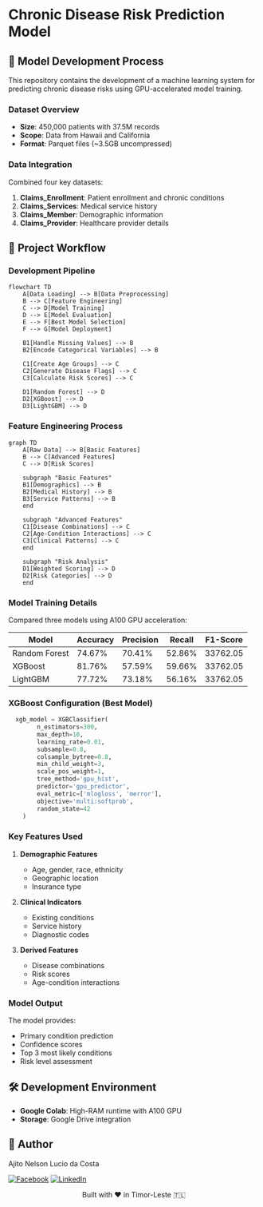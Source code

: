 # Chronic Disease Risk Prediction Model

## 🔬 Model Development Process

This repository contains the development of a machine learning system for predicting chronic disease risks using GPU-accelerated model training.

### Dataset Overview

- **Size**: 450,000 patients with 37.5M records
- **Scope**: Data from Hawaii and California
- **Format**: Parquet files (~3.5GB uncompressed)

### Data Integration

Combined four key datasets:

1. **Claims_Enrollment**: Patient enrollment and chronic conditions
2. **Claims_Services**: Medical service history
3. **Claims_Member**: Demographic information
4. **Claims_Provider**: Healthcare provider details

## 🔄 Project Workflow

### Development Pipeline

```mermaid
flowchart TD
    A[Data Loading] --> B[Data Preprocessing]
    B --> C[Feature Engineering]
    C --> D[Model Training]
    D --> E[Model Evaluation]
    E --> F[Best Model Selection]
    F --> G[Model Deployment]

    B1[Handle Missing Values] --> B
    B2[Encode Categorical Variables] --> B

    C1[Create Age Groups] --> C
    C2[Generate Disease Flags] --> C
    C3[Calculate Risk Scores] --> C

    D1[Random Forest] --> D
    D2[XGBoost] --> D
    D3[LightGBM] --> D
```

### Feature Engineering Process

```mermaid
graph TD
    A[Raw Data] --> B[Basic Features]
    B --> C[Advanced Features]
    C --> D[Risk Scores]

    subgraph "Basic Features"
    B1[Demographics] --> B
    B2[Medical History] --> B
    B3[Service Patterns] --> B
    end

    subgraph "Advanced Features"
    C1[Disease Combinations] --> C
    C2[Age-Condition Interactions] --> C
    C3[Clinical Patterns] --> C
    end

    subgraph "Risk Analysis"
    D1[Weighted Scoring] --> D
    D2[Risk Categories] --> D
    end
```

### Model Training Details

Compared three models using A100 GPU acceleration:

| Model         | Accuracy | Precision | Recall | F1-Score |
| ------------- | -------- | --------- | ------ | -------- |
| Random Forest | 74.67%   | 70.41%    | 52.86% | 33762.05 |
| XGBoost       | 81.76%   | 57.59%    | 59.66% | 33762.05 |
| LightGBM      | 77.72%   | 73.18%    | 56.16% | 33762.05 |

### XGBoost Configuration (Best Model)

```python
  xgb_model = XGBClassifier(
        n_estimators=300,
        max_depth=10,
        learning_rate=0.01,
        subsample=0.8,
        colsample_bytree=0.8,
        min_child_weight=3,
        scale_pos_weight=1,
        tree_method='gpu_hist',
        predictor='gpu_predictor',
        eval_metric=['mlogloss', 'merror'],
        objective='multi:softprob',
        random_state=42
    )
```

### Key Features Used

1. **Demographic Features**

   - Age, gender, race, ethnicity
   - Geographic location
   - Insurance type

2. **Clinical Indicators**

   - Existing conditions
   - Service history
   - Diagnostic codes

3. **Derived Features**
   - Disease combinations
   - Risk scores
   - Age-condition interactions

### Model Output

The model provides:

- Primary condition prediction
- Confidence scores
- Top 3 most likely conditions
- Risk level assessment

## 🛠 Development Environment

- **Google Colab**: High-RAM runtime with A100 GPU
- **Storage**: Google Drive integration

## 👥 Author

Ajito Nelson Lucio da Costa

[![Facebook](https://img.shields.io/badge/Facebook-%40ajitonelsonn-blue)](https://facebook.com/kharu.kharu89/)
[![LinkedIn](https://img.shields.io/badge/LinkedIn-%40ajitonelson-blue)](https://linkedin.com/in/ajitonelson)

<div align="center">

Built with ❤️ in Timor-Leste 🇹🇱

</div>
